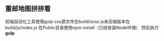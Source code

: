 ﻿## 重邮地图拼拼看

前端自动化工具使用gulp
css源文件在build/scss
js未压缩版本在build/js/index.js
在Public目录使用npm install（已经安装Node环境）
然后执行 **gulp**